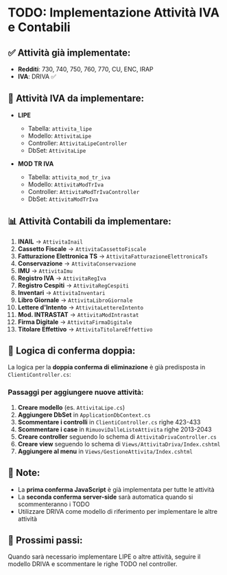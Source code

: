 # TODO: Implementazione Attività IVA e Contabili

## ✅ Attività già implementate:
- **Redditi**: 730, 740, 750, 760, 770, CU, ENC, IRAP
- **IVA**: DRIVA ✅

## 🔄 Attività IVA da implementare:
- **LIPE** 
  - Tabella: `attivita_lipe`
  - Modello: `AttivitaLipe`
  - Controller: `AttivitaLipeController`
  - DbSet: `AttivitaLipe`

- **MOD TR IVA**
  - Tabella: `attivita_mod_tr_iva`
  - Modello: `AttivitaModTrIva`
  - Controller: `AttivitaModTrIvaController`
  - DbSet: `AttivitaModTrIva`

## 📊 Attività Contabili da implementare:
1. **INAIL** → `AttivitaInail`
2. **Cassetto Fiscale** → `AttivitaCassettoFiscale`
3. **Fatturazione Elettronica TS** → `AttivitaFatturazioneElettronicaTs`
4. **Conservazione** → `AttivitaConservazione`
5. **IMU** → `AttivitaImu`
6. **Registro IVA** → `AttivitaRegIva`
7. **Registro Cespiti** → `AttivitaRegCespiti`
8. **Inventari** → `AttivitaInventari`
9. **Libro Giornale** → `AttivitaLibroGiornale`
10. **Lettere d'Intento** → `AttivitaLettereIntento`
11. **Mod. INTRASTAT** → `AttivitaModIntrastat`
12. **Firma Digitale** → `AttivitaFirmaDigitale`
13. **Titolare Effettivo** → `AttivitaTitolareEffettivo`

## 🎯 Logica di conferma doppia:
La logica per la **doppia conferma di eliminazione** è già predisposta in `ClientiController.cs`:

### Passaggi per aggiungere nuove attività:
1. **Creare modello** (es. `AttivitaLipe.cs`)
2. **Aggiungere DbSet** in `ApplicationDbContext.cs`
3. **Scommentare i controlli** in `ClientiController.cs` righe 423-433
4. **Scommentare i case** in `RimuoviDalleListeAttivita` righe 2013-2043
5. **Creare controller** seguendo lo schema di `AttivitaDrivaController.cs`
6. **Creare view** seguendo lo schema di `Views/AttivitaDriva/Index.cshtml`
7. **Aggiungere al menu** in `Views/GestioneAttivita/Index.cshtml`

## 📝 Note:
- La **prima conferma JavaScript** è già implementata per tutte le attività
- La **seconda conferma server-side** sarà automatica quando si scommenteranno i TODO
- Utilizzare DRIVA come modello di riferimento per implementare le altre attività

## 🚀 Prossimi passi:
Quando sarà necessario implementare LIPE o altre attività, seguire il modello DRIVA e scommentare le righe TODO nel controller.

